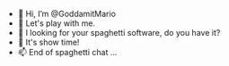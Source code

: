 - 👋 Hi, I’m @GoddamitMario
- 👀 Let's play with me.
- 🌱 I looking for your spaghetti software, do you have it?
- 💞️ It's show time!
- 📫 End of spaghetti chat ...

<!---
GoddamitMario/GoddamitMario is a ✨ special ✨ repository because its `README.md` (this file) appears on your GitHub profile.
You can click the Preview link to take a look at your changes.
--->
